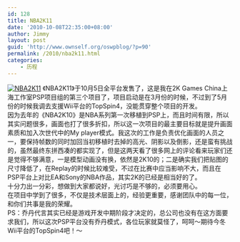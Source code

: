```yaml
---
id: 128
title: NBA2K11
date: '2010-10-08T22:35:00+08:00'
author: Jimmy
layout: post
guid: 'http://www.ownself.org/oswpblog/?p=90'
permalink: /2010/nba2k11.html
categories:
    - 历程
---
```


[![NBA2K11](http://www.ownself.org/blog/wp-content/uploads/2010/NBA2K11_69A/NBA2K11_thumb.jpg "NBA2K11")](http://www.ownself.org/blog/wp-content/uploads/2010/NBA2K11_69A/NBA2K11.jpg) 《NBA2K11》于10月5日全平台发售了，这是我在2K Games China上海工作室PSP项目组的第三个项目了，项目启动是在3月份的时候，不过到了5月份的时候我调去支援Wii平台的TopSpin4，没能贯穿整个项目的开发。   
 因为去年的《NBA2K10》是NBA系列第一次移植到PSP上，而且时间有限，所以其实问题很多，画面也打了很多折扣，所以这一次项目的最主要目标就是提升画面素质和加入次世代中的My player模式。我这次的工作是负责优化画面的人员之一，要保持帧数的同时加回当初移植时去掉的高光、阴影以及倒影，还是蛮有挑战的，虽然最终东拼西凑的都实现了，但是这两天看了很多网上的评论看来玩家们还是觉得不够满意，一是模型动画没有换，依然是2K10的；二是确实我们把贴图的尺寸降低了，在Replay的时候比较难受，不过在比赛中应当影响不大，而且在PSP平台上对比EA和Sony的NBA作品，其实2K的已经是相当好的了。   
 十分力出一分彩，想做到大家都说好，光讨巧是不够的，必须要用心。   
 在项目中学到了很多，不仅是技术层面上的，经验更重要，感谢团队中的每一位，和你们共事是我的荣耀。   
 PS：乔丹代言其实已经是游戏开发中期阶段才决定的，总公司也没有在这方面要求我们，所以这次PSP平台没有乔丹模式，各位玩家就莫怪了，呵呵～期待今冬Wii平台的TopSpin4吧！～